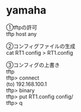 # yamaha
①tftpの許可  
tftp host any  

②コンフィグファイルの生成  
cat RT1 config > RT1.config  

③コンフィグの上書き  
tftp  
tftp> connect  
(to) 192.168.100.1  
tftp> binary  
tftp> put RT1.config config/  
tftp> q  
